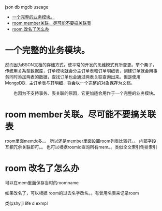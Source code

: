json db mgdb useage

<!-- TOC -->

- [一个完整的业务模块。](#一个完整的业务模块)
- [room member关联。尽可能不要搞关联表](#room-member关联尽可能不要搞关联表)
- [room 改名了怎么办](#room-改名了怎么办)

<!-- /TOC -->
# 一个完整的业务模块。
然而因为BSON文档的存储方式，使平常的开发的思维模式有所变更。举个栗子，传统用关系型数据库，订单模块就会分主订单表和订单明细表，创建订单就会用事务同时添加两表的数据，查找订单也会通过两表关联查询出来。但是使用MongoDB，主订单表与其明细，将会以一个完整的对象保存为文档。

　　也因为不支持事务、表关联的原因，它更加适合用作于一个完整的业务模块。


# room member关联。尽可能不要搞关联表
room里面mem太多。。
所以还是member里面设置room列表比较好。。
内部字段互相冗余关联即可。。
也可以根据roomid查询所有mem。。类似全文索引倒排索引

# room 改名了怎么办

可以在mem里面保存当时的roomname

如果改名了，可以根据 room的过去名字改名。。有曾用名表来记录room

类似shyiji life d exmpl
